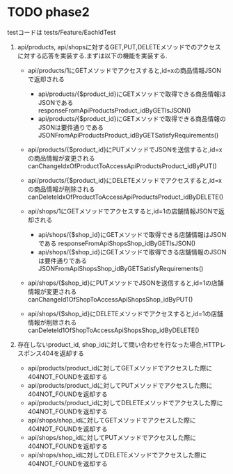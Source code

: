 # TODO phase2

testコードは
tests/Feature/EachIdTest

1. api/products, api/shopsに対するGET,PUT,DELETEメソッドでのアクセスに対する応答を実装する.まずは以下の機能を実装する.
    - api/products/1にGETメソッドでアクセスすると,id=xの商品情報JSONで返却される
        - api/products/{$product_id}にGETメソッドで取得できる商品情報はJSONである
            responseFromApiProductsProduct_idByGETIsJSON()
        - api/products/{$product_id}にGETメソッドで取得できる商品情報のJSONは要件通りである
            JSONFromApiProductsProduct_idByGETSatisfyRequirements()
    - api/products/{$product_id}にPUTメソッドでJSONを送信すると,id=xの商品情報が変更される
        canChangeIdxOfProductToAccessApiProductsProduct_idByPUT()
    - api/products/{$product_id}にDELETEメソッドでアクセスすると,id=xの商品情報が削除される
        canDeleteIdxOfProductToAccessApiProductsProduct_idByDELETE()

    - api/shops/1にGETメソッドでアクセスすると,id=1の店舗情報JSONで返却される
        - api/shops/{$shop_id}にGETメソッドで取得できる店舗情報はJSONである
            responseFromApiShopsShop_idByGETIsJSON()
        - api/shops/{$shop_id}にGETメソッドで取得できる店舗情報のJSONは要件通りである
            JSONFromApiShopsShop_idByGETSatisfyRequirements()
    - api/shops/{$shop_id}にPUTメソッドでJSONを送信すると,id=1の店舗情報が変更される
        canChangeId1OfShopToAccessApiShopsShop_idByPUT()
    - api/shops/{$shop_id}にDELETEメソッドでアクセスすると,id=1の店舗情報が削除される
        canDeleteId1OfShopToAccessApiShopsShop_idByDELETE()


2. 存在しないproduct_id, shop_idに対して問い合わせを行なった場合,HTTPレスポンス404を返却する
    - api/products/product_idに対してGETメソッドでアクセスした際に404NOT_FOUNDを返却する
    - api/products/product_idに対してPUTメソッドでアクセスした際に404NOT_FOUNDを返却する
    - api/products/product_idに対してDELETEメソッドでアクセスした際に404NOT_FOUNDを返却する
    - api/shops/shop_idに対してGETメソッドでアクセスした際に404NOT_FOUNDを返却する
    - api/shops/shop_idに対してPUTメソッドでアクセスした際に404NOT_FOUNDを返却する
    - api/shops/shop_idに対してDELETEメソッドでアクセスした際に404NOT_FOUNDを返却する